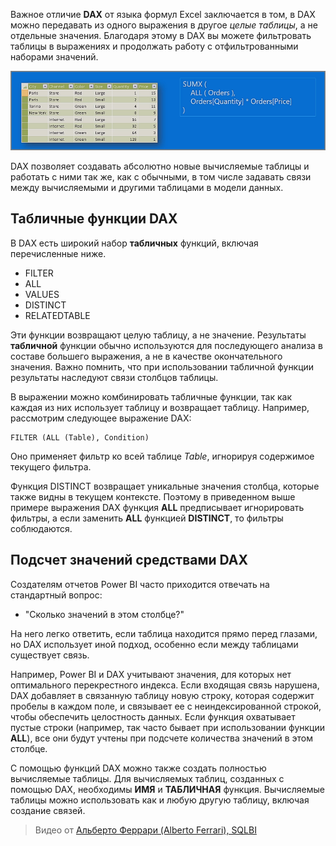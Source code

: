 Важное отличие **DAX** от языка формул Excel заключается в том, в DAX можно передавать из одного выражения в другое *целые таблицы*, а не отдельные значения. Благодаря этому в DAX вы можете фильтровать таблицы в выражениях и продолжать работу с отфильтрованными наборами значений.

![](media/7-6-dax-tables-and-filtering/dax-tables-filtering_1.png)

DAX позволяет создавать абсолютно новые вычисляемые таблицы и работать с ними так же, как с обычными, в том числе задавать связи между вычисляемыми и другими таблицами в модели данных.

## <a name="dax-table-functions"></a>Табличные функции DAX
В DAX есть широкий набор **табличных** функций, включая перечисленные ниже.

* FILTER
* ALL
* VALUES
* DISTINCT
* RELATEDTABLE

Эти функции возвращают целую таблицу, а не значение. Результаты **табличной** функции обычно используются для последующего анализа в составе большего выражения, а не в качестве окончательного значения. Важно помнить, что при использовании табличной функции результаты наследуют связи столбцов таблицы.

В выражении можно комбинировать табличные функции, так как каждая из них использует таблицу и возвращает таблицу. Например, рассмотрим следующее выражение DAX:

    FILTER (ALL (Table), Condition)

Оно применяет фильтр ко всей таблице *Table*, игнорируя содержимое текущего фильтра.

Функция DISTINCT возвращает уникальные значения столбца, которые также видны в текущем контексте. Поэтому в приведенном выше примере выражения DAX функция **ALL** предписывает игнорировать фильтры, а если заменить **ALL** функцией **DISTINCT**, то фильтры соблюдаются.

## <a name="counting-values-with-dax"></a>Подсчет значений средствами DAX
Создателям отчетов Power BI часто приходится отвечать на стандартный вопрос:

* "Сколько значений в этом столбце?"

На него легко ответить, если таблица находится прямо перед глазами, но DAX использует иной подход, особенно если между таблицами существует связь.

Например, Power BI и DAX учитывают значения, для которых нет оптимального перекрестного индекса. Если входящая связь нарушена, DAX добавляет в связанную таблицу новую строку, которая содержит пробелы в каждом поле, и связывает ее с неиндексированной строкой, чтобы обеспечить целостность данных. Если функция охватывает пустые строки (например, так часто бывает при использовании функции **ALL**), все они будут учтены при подсчете количества значений в этом столбце.

С помощью функций DAX можно также создать полностью вычисляемые таблицы. Для вычисляемых таблиц, созданных с помощью DAX, необходимы **ИМЯ** и **ТАБЛИЧНАЯ** функция. Вычисляемые таблицы можно использовать как и любую другую таблицу, включая создание связей.

> Видео от [Альберто Феррари (Alberto Ferrari), SQLBI](http://www.sqlbi.com/learning-dax/?utm_source=powerbi&utm_medium=marketing&utm_campaign=after-summit)
> 
> 

